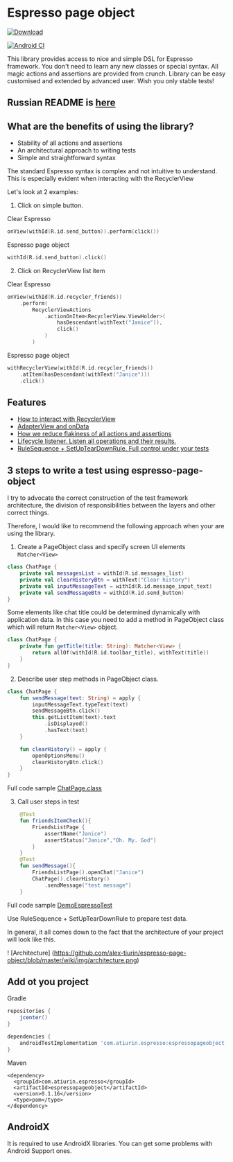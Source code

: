 # Espresso page object

[![Download](https://api.bintray.com/packages/alex-tiurin/espresso-page-object/espressopageobject/images/download.svg)](https://bintray.com/alex-tiurin/espresso-page-object/espressopageobject/_latestVersion)

[![Android CI](https://github.com/alex-tiurin/espresso-page-object/workflows/android-pipeline/badge.svg)](https://github.com/alex-tiurin/espresso-page-object/actions)

This library provides access to nice and simple DSL for Espresso framework.
You don't need to learn any new classes or special syntax. All magic actions and assertions are provided from crunch.
Library can be easy customised and extended by advanced user. Wish you only stable tests!

## Russian README is [here](https://github.com/alex-tiurin/espresso-page-object/blob/master/README_RU.md)

## What are the benefits of using the library?

- Stability of all actions and assertions
- An architectural approach to writing tests
- Simple and straightforward syntax

The standard Espresso syntax is complex and not intuitive to understand. This is especially evident when interacting with the RecyclerView

Let's look at 2 examples:

1. Click on simple button.

Clear Espresso

```kotlin
onView(withId(R.id.send_button)).perform(click())
```
 Espresso page object
```kotlin
withId(R.id.send_button).click()
```

2. Click on RecyclerView list item

Clear Espresso

```kotlin
onView(withId(R.id.recycler_friends))
    .perform(
        RecyclerViewActions
            .actionOnItem<RecyclerView.ViewHolder>(
                hasDescendant(withText("Janice")),
                click()
            )
        )
```
 Espresso page object
```kotlin
withRecyclerView(withId(R.id.recycler_friends))
    .atItem(hasDescendant(withText("Janice")))
    .click()
```

## Features

-  [How to interact with RecyclerView](https://github.com/alex-tiurin/espresso-page-object/blob/master/wiki/en/adapterview.md)
-  [AdapterView and onData](https://github.com/alex-tiurin/espresso-page-object/blob/master/wiki/en/adapterview.md)
-  [How we reduce flakiness of all actions and assertions](https://github.com/alex-tiurin/espresso-page-object/blob/master/wiki/en/operations_stability.md)
-  [Lifecycle listener. Listen all operations and their results.](https://github.com/alex-tiurin/espresso-page-object/blob/master/wiki/en/lifecycle_listener.md)
-  [RuleSequence + SetUpTearDownRule. Full control under your tests](https://github.com/alex-tiurin/espresso-page-object/blob/master/wiki/en/rulesequence_setupterdownrule.md)

## 3 steps to write a test using espresso-page-object

I try to advocate the correct construction of the test framework architecture, the division of responsibilities between the layers and other correct things.

Therefore, I would like to recommend the following approach when your are using the library.

1. Create a PageObject class and specify screen UI elements `Matcher<View>`

```kotlin
class ChatPage {
    private val messagesList = withId(R.id.messages_list)
    private val clearHistoryBtn = withText("Clear history")
    private val inputMessageText = withId(R.id.message_input_text)
    private val sendMessageBtn = withId(R.id.send_button)
}
```
Some elements like chat title could be determined dynamically with application data.
In this case you need to add a method in PageObject class which will return `Matcher<View>` object.

```kotlin
class ChatPage {
    private fun getTitle(title: String): Matcher<View> {
        return allOf(withId(R.id.toolbar_title), withText(title))
    }
}
```

2. Describe user step methods in PageObject class.

```kotlin
class ChatPage {
    fun sendMessage(text: String) = apply {
        inputMessageText.typeText(text)
        sendMessageBtn.click()
        this.getListItem(text).text
            .isDisplayed()
            .hasText(text)
    }

    fun clearHistory() = apply {
        openOptionsMenu()
        clearHistoryBtn.click()
    }
}
```
Full code sample [ChatPage.class](https://github.com/alex-tiurin/espresso-page-object/blob/master/app/src/androidTest/java/com/atiurin/espressopageobjectexample/pages/ChatPage.kt)

3. Call user steps in test

```kotlin
    @Test
    fun friendsItemCheck(){
        FriendsListPage {
            assertName("Janice")
            assertStatus("Janice","Oh. My. God")
        }
    }
    @Test
    fun sendMessage(){
        FriendsListPage().openChat("Janice")
        ChatPage().clearHistory()
            .sendMessage("test message")
    }
```

Full code sample [DemoEspressoTest](https://github.com/alex-tiurin/espresso-page-object/blob/master/app/src/androidTest/java/com/atiurin/espressopageobjectexample/tests/DemoEspressoTest.kt)

Use RuleSequence + SetUpTearDownRule to prepare test data.

In general, it all comes down to the fact that the architecture of your project will look like this.

! [Architecture] (https://github.com/alex-tiurin/espresso-page-object/blob/master/wiki/img/architecture.png)

## Add ot you project
Gradle
```groovy
repositories {
    jcenter()
}

dependencies {
    androidTestImplementation 'com.atiurin.espresso:espressopageobject:0.1.16'
}
```
Maven
```
<dependency>
  <groupId>com.atiurin.espresso</groupId>
  <artifactId>espressopageobject</artifactId>
  <version>0.1.16</version>
  <type>pom</type>
</dependency>
```

## AndroidX

It is required to use AndroidX libraries. You can get some problems with Android Support ones.